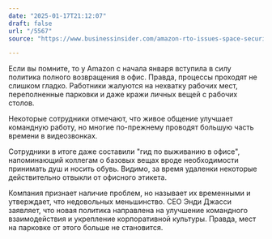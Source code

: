 ```yaml
---
date: "2025-01-17T21:12:07"
draft: false
url: "/5567"
source: "https://www.businessinsider.com/amazon-rto-issues-space-security-productivity-2025-1"

---
```


Если вы помните, то у Amazon с начала января вступила в силу политика полного возвращения в офис. Правда, процессы проходят не слишком гладко. Работники жалуются на нехватку рабочих мест, переполненные парковки и даже кражи личных вещей с рабочих столов.

Некоторые сотрудники отмечают, что живое общение улучшает командную работу, но многие по-прежнему проводят большую часть времени в видеозвонках.

Сотрудники в итоге даже составили "гид по выживанию в офисе", напоминающий коллегам о базовых вещах вроде необходимости принимать душ и носить обувь. Видимо, за время удаленки некоторые действительно отвыкли от офисного этикета.

Компания признает наличие проблем, но называет их временными и утверждает, что недовольных меньшинство. CEO Энди Джасси заявляет, что новая политика направлена на улучшение командного взаимодействия и укрепление корпоративной культуры. Правда, мест на парковке от этого больше не становится.
